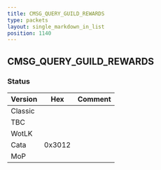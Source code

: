 ```yaml
---
title: CMSG_QUERY_GUILD_REWARDS
type: packets
layout: single_markdown_in_list
position: 1140
---
```


## CMSG_QUERY_GUILD_REWARDS

### Status

Version    | Hex        | Comment
---------- | ---------- | ---------- 
Classic    |            |
TBC        |            |
WotLK      |            |
Cata       | 0x3012     |
MoP        |            |